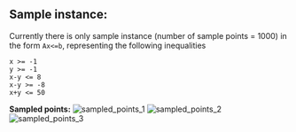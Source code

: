 ## Sample instance:
Currently there is only sample instance (number of sample points = 1000) in the form `Ax<=b`, representing the following inequalities
```
x >= -1
y >= -1
x-y <= 8
x-y >= -8
x+y <= 50
```

**Sampled points:**
![sampled_points_1](images/uniform_bw.png)
![sampled_points_2](images/uniform_acc_bw.png)
![sampled_points_3](images/gaussian_bw.png)
